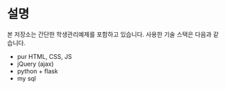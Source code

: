 # 설명

본 저장소는 간단한 학생관리예제를 포함하고 있습니다.
사용한 기술 스택은 다음과 같습니다.
- pur HTML, CSS, JS
- jQuery (ajax)
- python + flask
- my sql